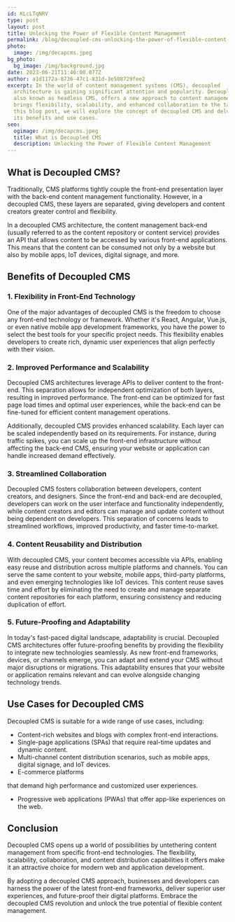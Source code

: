 ```yaml
---
id: KLcLTqNRV
type: post
layout: post
title: Unlocking the Power of Flexible Content Management
permalink: /blog/decoupled-cms-unlocking-the-power-of-flexible-content-management/
photo:
  image: /img/decapcms.jpeg
bg_photo:
  bg_image: /img/background.jpg
date: 2023-06-21T11:46:00.077Z
author: a1d1172a-8736-47c1-831d-3e508729fee2
excerpt: In the world of content management systems (CMS), decoupled
  architecture is gaining significant attention and popularity. Decoupled CMS,
  also known as headless CMS, offers a new approach to content management that
  brings flexibility, scalability, and enhanced collaboration to the table. In
  this blog post, we will explore the concept of decoupled CMS and delve into
  its benefits and use cases.
seo:
  ogimage: /img/decapcms.jpeg
  title: What is Decoupled CMS
  description: Unlocking the Power of Flexible Content Management
---
```

## What is Decoupled CMS?

Traditionally, CMS platforms tightly couple the front-end presentation layer with the back-end content management functionality. However, in a decoupled CMS, these layers are separated, giving developers and content creators greater control and flexibility.

In a decoupled CMS architecture, the content management back-end (usually referred to as the content repository or content service) provides an API that allows content to be accessed by various front-end applications. This means that the content can be consumed not only by a website but also by mobile apps, IoT devices, digital signage, and more.

## Benefits of Decoupled CMS

### 1. Flexibility in Front-End Technology

One of the major advantages of decoupled CMS is the freedom to choose any front-end technology or framework. Whether it's React, Angular, Vue.js, or even native mobile app development frameworks, you have the power to select the best tools for your specific project needs. This flexibility enables developers to create rich, dynamic user experiences that align perfectly with their vision.

### 2. Improved Performance and Scalability

Decoupled CMS architectures leverage APIs to deliver content to the front-end. This separation allows for independent optimization of both layers, resulting in improved performance. The front-end can be optimized for fast page load times and optimal user experiences, while the back-end can be fine-tuned for efficient content management operations.

Additionally, decoupled CMS provides enhanced scalability. Each layer can be scaled independently based on its requirements. For instance, during traffic spikes, you can scale up the front-end infrastructure without affecting the back-end CMS, ensuring your website or application can handle increased demand effectively.

### 3. Streamlined Collaboration

Decoupled CMS fosters collaboration between developers, content creators, and designers. Since the front-end and back-end are decoupled, developers can work on the user interface and functionality independently, while content creators and editors can manage and update content without being dependent on developers. This separation of concerns leads to streamlined workflows, improved productivity, and faster time-to-market.

### 4. Content Reusability and Distribution

With decoupled CMS, your content becomes accessible via APIs, enabling easy reuse and distribution across multiple platforms and channels. You can serve the same content to your website, mobile apps, third-party platforms, and even emerging technologies like IoT devices. This content reuse saves time and effort by eliminating the need to create and manage separate content repositories for each platform, ensuring consistency and reducing duplication of effort.

### 5. Future-Proofing and Adaptability

In today's fast-paced digital landscape, adaptability is crucial. Decoupled CMS architectures offer future-proofing benefits by providing the flexibility to integrate new technologies seamlessly. As new front-end frameworks, devices, or channels emerge, you can adapt and extend your CMS without major disruptions or migrations. This adaptability ensures that your website or application remains relevant and can evolve alongside changing technology trends.

## Use Cases for Decoupled CMS

Decoupled CMS is suitable for a wide range of use cases, including:

* Content-rich websites and blogs with complex front-end interactions.
* Single-page applications (SPAs) that require real-time updates and dynamic content.
* Multi-channel content distribution scenarios, such as mobile apps, digital signage, and IoT devices.
* E-commerce platforms

 that demand high performance and customized user experiences.

* Progressive web applications (PWAs) that offer app-like experiences on the web.

## Conclusion

Decoupled CMS opens up a world of possibilities by untethering content management from specific front-end technologies. The flexibility, scalability, collaboration, and content distribution capabilities it offers make it an attractive choice for modern web and application development.

By adopting a decoupled CMS approach, businesses and developers can harness the power of the latest front-end frameworks, deliver superior user experiences, and future-proof their digital platforms. Embrace the decoupled CMS revolution and unlock the true potential of flexible content management.